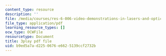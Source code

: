 ```yaml
---
content_type: resource
description: ''
file: /media/courses/res-6-006-video-demonstrations-in-lasers-and-optics-spring-2008/b9ed5a7ad2250676e6625139ccf2732b_jFY3BVXYj_s.pdf
file_type: application/pdf
learning_resource_types: []
ocw_type: OCWFile
resourcetype: Document
title: 3play pdf file
uid: b9ed5a7a-d225-0676-e662-5139ccf2732b
---
```

